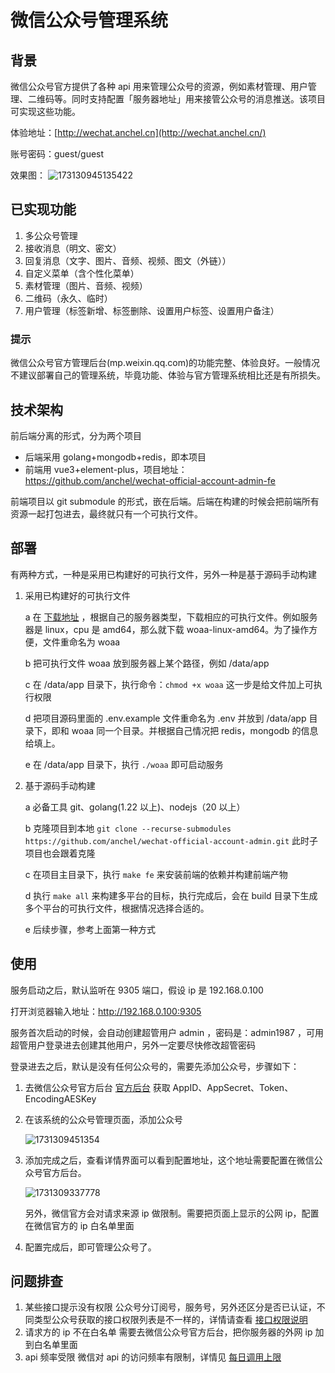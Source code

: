# **微信公众号管理系统**

## 背景

微信公众号官方提供了各种 api 用来管理公众号的资源，例如素材管理、用户管理、二维码等。同时支持配置「服务器地址」用来接管公众号的消息推送。该项目可实现这些功能。

体验地址：[http://wechat.anchel.cn](http://wechat.anchel.cn/)

账号密码：guest/guest

效果图：
![173130945135422](https://wechat.anchel.cn/files/upload-image/upload-6735ef232b22bae98b20cfd7.jpeg)

## **已实现功能**

1. 多公众号管理
2. 接收消息（明文、密文）
3. 回复消息（文字、图片、音频、视频、图文（外链））
4. 自定义菜单（含个性化菜单）
5. 素材管理（图片、音频、视频）
6. 二维码（永久、临时）
7. 用户管理（标签新增、标签删除、设置用户标签、设置用户备注）

### 提示

微信公众号官方管理后台(mp.weixin.qq.com)的功能完整、体验良好。一般情况不建议部署自己的管理系统，毕竟功能、体验与官方管理系统相比还是有所损失。

## 技术架构

前后端分离的形式，分为两个项目

- 后端采用 golang+mongodb+redis，即本项目
- 前端用 vue3+element-plus，项目地址：https://github.com/anchel/wechat-official-account-admin-fe

前端项目以 git submodule 的形式，嵌在后端。后端在构建的时候会把前端所有资源一起打包进去，最终就只有一个可执行文件。

## 部署

有两种方式，一种是采用已构建好的可执行文件，另外一种是基于源码手动构建

1. 采用已构建好的可执行文件

   a 在 [下载地址](https://github.com/anchel/wechat-official-account-admin/releases) ，根据自己的服务器类型，下载相应的可执行文件。例如服务器是 linux，cpu 是 amd64，那么就下载 woaa-linux-amd64。为了操作方便，文件重命名为 woaa

   b 把可执行文件 woaa 放到服务器上某个路径，例如 /data/app

   c 在 /data/app 目录下，执行命令：`chmod +x woaa` 这一步是给文件加上可执行权限

   d 把项目源码里面的 .env.example 文件重命名为 .env 并放到 /data/app 目录下，即和 woaa 同一个目录。并根据自己情况把 redis，mongodb 的信息给填上。

   e 在 /data/app 目录下，执行 `./woaa` 即可启动服务

2. 基于源码手动构建

   a 必备工具 git、golang(1.22 以上)、nodejs（20 以上）

   b 克隆项目到本地 `git clone --recurse-submodules https://github.com/anchel/wechat-official-account-admin.git` 此时子项目也会跟着克隆

   c 在项目主目录下，执行 `make fe` 来安装前端的依赖并构建前端产物

   d 执行 `make all` 来构建多平台的目标，执行完成后，会在 build 目录下生成多个平台的可执行文件，根据情况选择合适的。

   e 后续步骤，参考上面第一种方式

## 使用

服务启动之后，默认监听在 9305 端口，假设 ip 是 192.168.0.100

打开浏览器输入地址：http://192.168.0.100:9305

服务首次启动的时候，会自动创建超管用户 admin ，密码是：admin1987 ，可用超管用户登录进去创建其他用户，另外一定要尽快修改超管密码

登录进去之后，默认是没有任何公众号的，需要先添加公众号，步骤如下：

1. 去微信公众号官方后台 [官方后台](https://mp.weixin.qq.com/) 获取 AppID、AppSecret、Token、EncodingAESKey
2. 在该系统的公众号管理页面，添加公众号

   ![1731309451354](https://wechat.anchel.cn/files/upload-image/upload-6735ba422b22bae98b20cfd5.png)

3. 添加完成之后，查看详情界面可以看到配置地址，这个地址需要配置在微信公众号官方后台。

   ![1731309337778](https://wechat.anchel.cn/files/upload-image/upload-6735ba622b22bae98b20cfd6.png)

   另外，微信官方会对请求来源 ip 做限制。需要把页面上显示的公网 ip，配置在微信官方的 ip 白名单里面

4. 配置完成后，即可管理公众号了。

## 问题排查

1. 某些接口提示没有权限
   公众号分订阅号，服务号，另外还区分是否已认证，不同类型公众号获取的接口权限列表是不一样的，详情请查看 [接口权限说明](https://developers.weixin.qq.com/doc/offiaccount/Getting_Started/Explanation_of_interface_privileges.html)
2. 请求方的 ip 不在白名单
   需要去微信公众号官方后台，把你服务器的外网 ip 加到白名单里面
3. api 频率受限
   微信对 api 的访问频率有限制，详情见 [每日调用上限](https://mp.weixin.qq.com/cgi-bin/frame?t=pages/developsetting/page/developsetting_frame)
